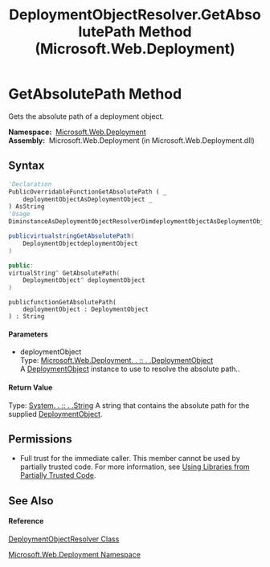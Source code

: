﻿---
title: DeploymentObjectResolver.GetAbsolutePath Method  (Microsoft.Web.Deployment)
TOCTitle: GetAbsolutePath Method
ms:assetid: M:Microsoft.Web.Deployment.DeploymentObjectResolver.GetAbsolutePath(Microsoft.Web.Deployment.DeploymentObject)
ms:mtpsurl: https://msdn.microsoft.com/en-us/library/microsoft.web.deployment.deploymentobjectresolver.getabsolutepath(v=VS.90)
ms:contentKeyID: 20208685
ms.date: 05/02/2012
mtps_version: v=VS.90
f1_keywords:
- Microsoft.Web.Deployment.DeploymentObjectResolver.GetAbsolutePath
dev_langs:
- CSharp
- JScript
- VB
- c++
api_location:
- Microsoft.Web.Deployment.dll
api_name:
- Microsoft.Web.Deployment.DeploymentObjectResolver.GetAbsolutePath
api_type:
- Managed
topic_type:
- apiref
- kbSyntax
product_family_name: VS
ROBOTS: INDEX,FOLLOW
---

# GetAbsolutePath Method

Gets the absolute path of a deployment object.

**Namespace:**  [Microsoft.Web.Deployment](microsoft-web-deployment-namespace.md)  
**Assembly:**  Microsoft.Web.Deployment (in Microsoft.Web.Deployment.dll)

## Syntax

``` vb
'Declaration
PublicOverridableFunctionGetAbsolutePath ( _
    deploymentObjectAsDeploymentObject _
) AsString
'Usage
DiminstanceAsDeploymentObjectResolverDimdeploymentObjectAsDeploymentObjectDimreturnValueAsStringreturnValue = instance.GetAbsolutePath(deploymentObject)
```

``` csharp
publicvirtualstringGetAbsolutePath(
    DeploymentObjectdeploymentObject
)
```

``` c++
public:
virtualString^ GetAbsolutePath(
    DeploymentObject^ deploymentObject
)
```

``` jscript
publicfunctionGetAbsolutePath(
    deploymentObject : DeploymentObject
) : String
```

#### Parameters

  - deploymentObject  
    Type: [Microsoft.Web.Deployment. . :: . .DeploymentObject](deploymentobject-class-microsoft-web-deployment.md)  
    A [DeploymentObject](deploymentobject-class-microsoft-web-deployment.md) instance to use to resolve the absolute path..  

#### Return Value

Type: [System. . :: . .String](https://msdn.microsoft.com/en-us/library/s1wwdcbf\(v=vs.90\))  
A string that contains the absolute path for the supplied [DeploymentObject](deploymentobject-class-microsoft-web-deployment.md).  

## Permissions

  - Full trust for the immediate caller. This member cannot be used by partially trusted code. For more information, see [Using Libraries from Partially Trusted Code](https://msdn.microsoft.com/en-us/library/8skskf63\(v=vs.90\)).

## See Also

#### Reference

[DeploymentObjectResolver Class](deploymentobjectresolver-class-microsoft-web-deployment.md)

[Microsoft.Web.Deployment Namespace](microsoft-web-deployment-namespace.md)


